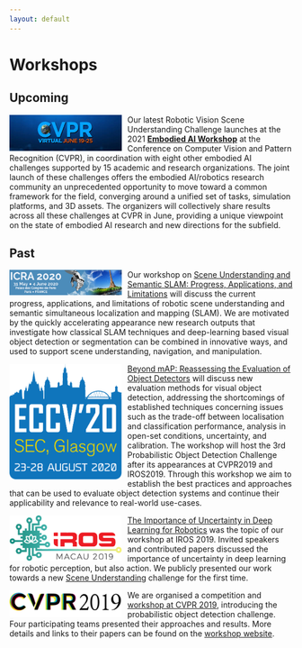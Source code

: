 ```yaml
---
layout: default
---
```


# Workshops

## Upcoming
<a href="https://embodied-ai.org/"><img src="assets/img/cvpr2021logo.jpg" width="200" style="float:left; margin-right:10px;"></a>
Our latest Robotic Vision Scene Understanding Challenge launches at the 2021 [**Embodied AI Workshop**](https://embodied-ai.org/) at the Conference on Computer Vision and Pattern Recognition (CVPR), in coordination with eight other embodied AI challenges supported by 15 academic and research organizations. The joint launch of these challenges offers the embodied AI/robotics research community an unprecedented opportunity to move toward a common framework for the field, converging around a unified set of tasks, simulation platforms, and 3D assets. The organizers will collectively share results across all these challenges at CVPR in June, providing a unique viewpoint on the state of embodied AI research and new directions for the subfield.

## Past
<a href="icra2020.html"><img src="assets/img/icra20logo.png" width="200" style="float:left; margin-right:10px;"></a>
Our workshop on [Scene Understanding and Semantic SLAM: Progress, Applications, and Limitations](icra2020) will discuss the current progress, applications, and limitations of robotic scene understanding and semantic simultaneous localization and mapping (SLAM). We are motivated by the quickly accelerating appearance new research outputs that investigate how classical SLAM techniques and deep-learning based visual object detection or segmentation can be combined in innovative ways, and used to support scene understanding, navigation, and manipulation.

<a href="eccv2020.html"><img src="assets/img/eccv20logo.png" width="200" style="float:left; margin-right:10px;"></a>
[Beyond mAP: Reassessing the Evaluation of Object Detectors](eccv2020) will discuss new evaluation methods for visual object detection, addressing the shortcomings of established techniques concerning issues such as the trade-off between localisation and classification performance, analysis in open-set conditions, uncertainty, and calibration. The workshop will host the 3rd Probabilistic Object Detection Challenge after its appearances at CVPR2019 and IROS2019.
Through this workshop we aim to establish the best practices and approaches that can be used to evaluate object detection systems and continue their applicability and relevance to real-world use-cases.

<a href="iros2019.html"><img src="assets/img/logo-iros-2019.png" width="200" style="float:left; margin-right:10px;"></a>
[The Importance of Uncertainty in Deep Learning for Robotics](iros2019) was the topic of our workshop at IROS 2019.
Invited speakers and contributed papers discussed the importance of uncertainty in deep learning for robotic perception, but also action. We publicly presented our work towards a new [Scene Understanding](scene-understanding) challenge for the first time.

<a href="cvpr2019.html"><img src="assets/img/CVPR19logo.jpg" width="200" style="float:left; margin-right:10px;"></a>
We are organised a competition and [workshop at CVPR 2019](cvpr2019), introducing the probabilistic object detection challenge. Four participating teams presented their approaches and results. More details and links to their papers can be found on the [workshop website](cvpr2019).
